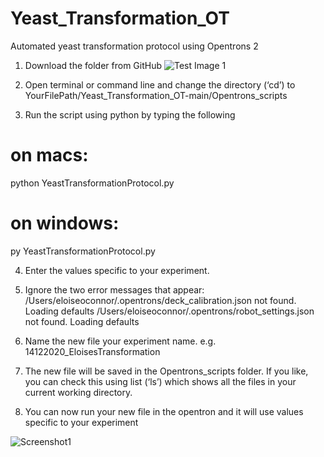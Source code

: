 # Yeast_Transformation_OT
Automated yeast transformation protocol using Opentrons 2

1. Download the folder from GitHub
![Test Image 1](https://i.postimg.cc/dVc0f2L2/Picture1.png)

2. Open terminal or command line and change the directory (‘cd’) to 
  YourFilePath/Yeast_Transformation_OT-main/Opentrons_scripts



3. Run the script using python by typing the following 
#  on macs:
   python YeastTransformationProtocol.py

# on windows:
   py YeastTransformationProtocol.py
      
4. Enter the values specific to your experiment.

5. Ignore the two error messages that appear:
/Users/eloiseoconnor/.opentrons/deck_calibration.json not found. Loading defaults
/Users/eloiseoconnor/.opentrons/robot_settings.json not found. Loading defaults

6. Name the new file your experiment name. e.g. 14122020_EloisesTransformation

7. The new file will be saved in the Opentrons_scripts folder. If you like, you can check this using list (‘ls’) which shows all the files in your current working directory.

8. You can now run your new file in the opentron and it will use values specific to your experiment 

![Screenshot1](https://i.postimg.cc/wvNqF3gf/Picture2.png)
